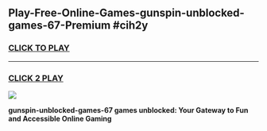 
## Play-Free-Online-Games-gunspin-unblocked-games-67-Premium #cih2y
<h3>
<a href="https://premium.freeplayer.one?title=gunspin-unblocked-games-67&ref=8M">CLICK TO PLAY</a></h3>
<hr>

<h3>
<a href="https://premium.freeplayer.one?title=gunspin-unblocked-games-67&ref=8M">CLICK 2 PLAY</a>
  
</h3>

<a href="https://premium.freeplayer.one?title=gunspin-unblocked-games-67&ref=8M"><img src="https://clearcache.store/games.png"></a>


**gunspin-unblocked-games-67 games unblocked: Your Gateway to Fun and Accessible Online Gaming**

